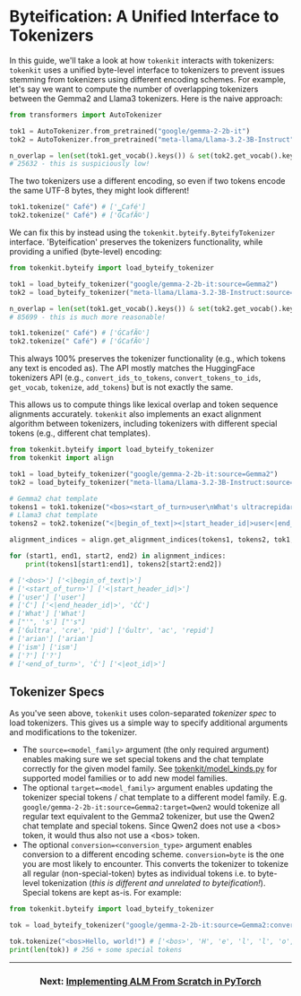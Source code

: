 # Byteification: A Unified Interface to Tokenizers

In this guide, we'll take a look at how `tokenkit` interacts with tokenizers: `tokenkit` uses a unified byte-level interface to tokenizers to prevent issues stemming from tokenizers using different encoding schemes. For example, let's say we want to compute the number of overlapping tokenizers between the Gemma2 and Llama3 tokenizers. Here is the naive approach:

```python
from transformers import AutoTokenizer

tok1 = AutoTokenizer.from_pretrained("google/gemma-2-2b-it")
tok2 = AutoTokenizer.from_pretrained("meta-llama/Llama-3.2-3B-Instruct")

n_overlap = len(set(tok1.get_vocab().keys()) & set(tok2.get_vocab().keys()))
# 25632 - this is suspiciously low!
```

The two tokenizers use a different encoding, so even if two tokens encode the same UTF-8 bytes, they might look different!

```python
tok1.tokenize(" Café") # ['▁Café']
tok2.tokenize(" Café") # ['ĠCafÃ©']
```

We can fix this by instead using the `tokenkit.byteify.ByteifyTokenizer` interface. 'Byteification' preserves the tokenizers functionality, while providing a unified (byte-level) encoding:

```python
from tokenkit.byteify import load_byteify_tokenizer

tok1 = load_byteify_tokenizer("google/gemma-2-2b-it:source=Gemma2")
tok2 = load_byteify_tokenizer("meta-llama/Llama-3.2-3B-Instruct:source=Llama3")

n_overlap = len(set(tok1.get_vocab().keys()) & set(tok2.get_vocab().keys()))
# 85699 - this is much more reasonable!

tok1.tokenize(" Café") # ['ĠCafÃ©']
tok2.tokenize(" Café") # ['ĠCafÃ©']
```

This always 100% preserves the tokenizer functionality (e.g., which tokens any text is encoded as). The API mostly matches the HuggingFace tokenizers API (e.g., `convert_ids_to_tokens`, `convert_tokens_to_ids`, `get_vocab`, `tokenize`, `add_tokens`) but is not exactly the same.

This allows us to compute things like lexical overlap and token sequence alignments accurately. `tokenkit` also implements an exact alignment algorithm between tokenizers, including tokenizers with different special tokens (e.g., different chat templates).

```python
from tokenkit.byteify import load_byteify_tokenizer
from tokenkit import align

tok1 = load_byteify_tokenizer("google/gemma-2-2b-it:source=Gemma2")
tok2 = load_byteify_tokenizer("meta-llama/Llama-3.2-3B-Instruct:source=Llama3")

# Gemma2 chat template
tokens1 = tok1.tokenize("<bos><start_of_turn>user\nWhat's ultracrepidarianism?<end_of_turn>\n")
# Llama3 chat template
tokens2 = tok2.tokenize("<|begin_of_text|><|start_header_id|>user<|end_header_id|>\n\nWhat's ultracrepidarianism?<|eot_id|>")

alignment_indices = align.get_alignment_indices(tokens1, tokens2, tok1, tok2)[0]

for (start1, end1, start2, end2) in alignment_indices:
    print(tokens1[start1:end1], tokens2[start2:end2])

# ['<bos>'] ['<|begin_of_text|>']
# ['<start_of_turn>'] ['<|start_header_id|>']
# ['user'] ['user']
# ['Ċ'] ['<|end_header_id|>', 'ĊĊ']
# ['What'] ['What']
# ["'", 's'] ["'s"]
# ['Ġultra', 'cre', 'pid'] ['Ġultr', 'ac', 'repid']
# ['arian'] ['arian']
# ['ism'] ['ism']
# ['?'] ['?']
# ['<end_of_turn>', 'Ċ'] ['<|eot_id|>']
```

## Tokenizer Specs

As you've seen above, `tokenkit` uses colon-separated *tokenizer spec* to load tokenizers. This gives us a simple way to specify additional arguments and modifications to the tokenizer.

- The `source=<model_family>` argument (the only required argument) enables making sure we set special tokens and the chat template correctly for the given model family. See [tokenkit/model_kinds.py](../tokenkit/model_kinds.py) for supported model families or to add new model families.
- The optional `target=<model_family>` argument enables updating the tokenizer special tokens / chat template to a different model family. E.g. `google/gemma-2-2b-it:source=Gemma2:target=Qwen2` would tokenize all regular text equivalent to the Gemma2 tokenizer, but use the Qwen2 chat template and special tokens. Since Qwen2 does not use a \<bos\> token, it would thus also not use a \<bos\> token.
- The optional `conversion=<conversion_type>` argument enables conversion to a different encoding scheme. `conversion=byte` is the one you are most likely to encounter. This converts the tokenizer to tokenize all regular (non-special-token) bytes as individual tokens i.e. to byte-level tokenization (*this is different and unrelated to byteification!*). Special tokens are kept as-is. For example:

```python
from tokenkit.byteify import load_byteify_tokenizer

tok = load_byteify_tokenizer("google/gemma-2-2b-it:source=Gemma2:conversion=byte")

tok.tokenize("<bos>Hello, world!") # ['<bos>', 'H', 'e', 'l', 'l', 'o', ',', 'Ġ', 'w', 'o', 'r', 'l', 'd', '!']
print(len(tok)) # 256 + some special tokens
```

---
<h3 align="center">Next: <a href="./pytorch_alm_from_scratch.ipynb">Implementing ALM From Scratch in PyTorch</a></h3>
